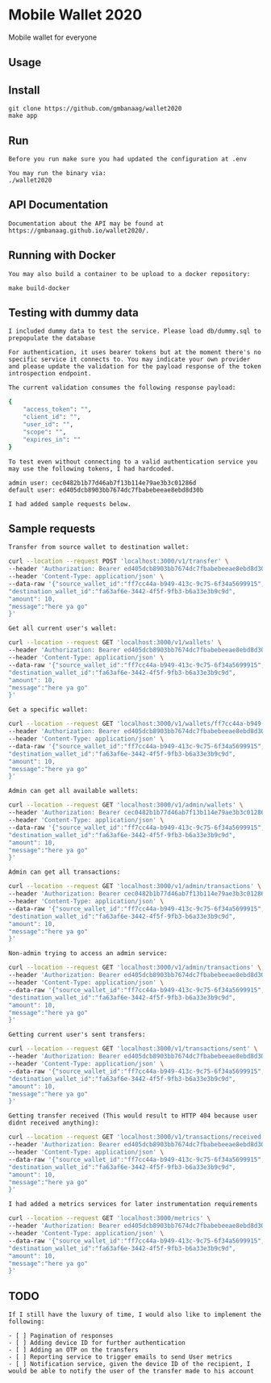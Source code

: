 # Mobile Wallet 2020
Mobile wallet for everyone

## Usage

## Install

    git clone https://github.com/gmbanaag/wallet2020
    make app 

## Run

    Before you run make sure you had updated the configuration at .env

    You may run the binary via:
    ./wallet2020

## API Documentation

    Documentation about the API may be found at https://gmbanaag.github.io/wallet2020/.

## Running with Docker

    You may also build a container to be upload to a docker repository:

    make build-docker

## Testing with dummy data

    I included dummy data to test the service. Please load db/dummy.sql to prepopulate the database

    For authentication, it uses bearer tokens but at the moment there's no specific service it connects to. You may indicate your own provider and please update the validation for the payload response of the token introspection endpoint. 

    The current validation consumes the following response payload:


```sh
{
    "access_token": "",
    "client_id": "",
    "user_id": "",
    "scope": "",
    "expires_in": "" 
}
```

    To test even without connecting to a valid authentication service you may use the following tokens, I had hardcoded.

    admin user: cec0482b1b77d46ab7f13b114e79ae3b3c01286d
    default user: ed405dcb8903bb7674dc7fbabebeeae8ebd8d30b

    I had added sample requests below.

## Sample requests
    Transfer from source wallet to destination wallet:

 
```sh
curl --location --request POST 'localhost:3000/v1/transfer' \
--header 'Authorization: Bearer ed405dcb8903bb7674dc7fbabebeeae8ebd8d30b' \
--header 'Content-Type: application/json' \
--data-raw '{"source_wallet_id":"ff7cc44a-b949-413c-9c75-6f34a5699915",
"destination_wallet_id":"fa63af6e-3442-4f5f-9fb3-b6a33e3b9c9d",
"amount": 10,
"message":"here ya go"
}'
```


    Get all current user's wallet:


```sh
curl --location --request GET 'localhost:3000/v1/wallets' \
--header 'Authorization: Bearer ed405dcb8903bb7674dc7fbabebeeae8ebd8d30b' \
--header 'Content-Type: application/json' \
--data-raw '{"source_wallet_id":"ff7cc44a-b949-413c-9c75-6f34a5699915",
"destination_wallet_id":"fa63af6e-3442-4f5f-9fb3-b6a33e3b9c9d",
"amount": 10,
"message":"here ya go"
}'
```

   
    Get a specific wallet:

   
```sh
curl --location --request GET 'localhost:3000/v1/wallets/ff7cc44a-b949-413c-9c75-6f34a5699915' \
--header 'Authorization: Bearer ed405dcb8903bb7674dc7fbabebeeae8ebd8d30b' \
--header 'Content-Type: application/json' \
--data-raw '{"source_wallet_id":"ff7cc44a-b949-413c-9c75-6f34a5699915",
"destination_wallet_id":"fa63af6e-3442-4f5f-9fb3-b6a33e3b9c9d",
"amount": 10,
"message":"here ya go"
}'
```


    Admin can get all available wallets:


```sh
curl --location --request GET 'localhost:3000/v1/admin/wallets' \
--header 'Authorization: Bearer cec0482b1b77d46ab7f13b114e79ae3b3c01286d' \
--header 'Content-Type: application/json' \
--data-raw '{"source_wallet_id":"ff7cc44a-b949-413c-9c75-6f34a5699915",
"destination_wallet_id":"fa63af6e-3442-4f5f-9fb3-b6a33e3b9c9d",
"amount": 10,
"message":"here ya go"
}'
```
    
   
    Admin can get all transactions:


```sh
curl --location --request GET 'localhost:3000/v1/admin/transactions' \
--header 'Authorization: Bearer cec0482b1b77d46ab7f13b114e79ae3b3c01286d' \
--header 'Content-Type: application/json' \
--data-raw '{"source_wallet_id":"ff7cc44a-b949-413c-9c75-6f34a5699915",
"destination_wallet_id":"fa63af6e-3442-4f5f-9fb3-b6a33e3b9c9d",
"amount": 10,
"message":"here ya go"
}'
```

  
    Non-admin trying to access an admin service:


```sh
curl --location --request GET 'localhost:3000/v1/admin/transactions' \
--header 'Authorization: Bearer ed405dcb8903bb7674dc7fbabebeeae8ebd8d30b' \
--header 'Content-Type: application/json' \
--data-raw '{"source_wallet_id":"ff7cc44a-b949-413c-9c75-6f34a5699915",
"destination_wallet_id":"fa63af6e-3442-4f5f-9fb3-b6a33e3b9c9d",
"amount": 10,
"message":"here ya go"
}'
``` 

   
    Getting current user's sent transfers:


```sh
curl --location --request GET 'localhost:3000/v1/transactions/sent' \
--header 'Authorization: Bearer ed405dcb8903bb7674dc7fbabebeeae8ebd8d30b' \
--header 'Content-Type: application/json' \
--data-raw '{"source_wallet_id":"ff7cc44a-b949-413c-9c75-6f34a5699915",
"destination_wallet_id":"fa63af6e-3442-4f5f-9fb3-b6a33e3b9c9d",
"amount": 10,
"message":"here ya go"
}'
```

  
    Getting transfer received (This would result to HTTP 404 because user didnt received anything):


```sh
curl --location --request GET 'localhost:3000/v1/transactions/received' \
--header 'Authorization: Bearer ed405dcb8903bb7674dc7fbabebeeae8ebd8d30b' \
--header 'Content-Type: application/json' \
--data-raw '{"source_wallet_id":"ff7cc44a-b949-413c-9c75-6f34a5699915",
"destination_wallet_id":"fa63af6e-3442-4f5f-9fb3-b6a33e3b9c9d",
"amount": 10,
"message":"here ya go"
}'
```

    I had added a metrics services for later instrumentation requirements


```sh
curl --location --request GET 'localhost:3000/metrics' \
--header 'Authorization: Bearer ed405dcb8903bb7674dc7fbabebeeae8ebd8d30b' \
--header 'Content-Type: application/json' \
--data-raw '{"source_wallet_id":"ff7cc44a-b949-413c-9c75-6f34a5699915",
"destination_wallet_id":"fa63af6e-3442-4f5f-9fb3-b6a33e3b9c9d",
"amount": 10,
"message":"here ya go"
}'
```

## TODO

    If I still have the luxury of time, I would also like to implement the following:

    - [ ] Pagination of responses
    - [ ] Adding device ID for further authentication
    - [ ] Adding an OTP on the transfers
    - [ ] Reporting service to trigger emails to send User metrics
    - [ ] Notification service, given the device ID of the recipient, I would be able to notify the user of the transfer made to his account